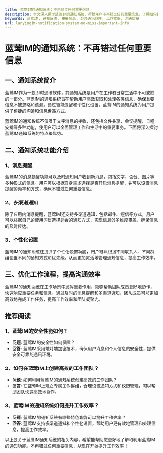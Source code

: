 ```yaml
---
title: 蓝莺IM的通知系统：不再错过任何重要信息
description: 本文深入探讨蓝莺IM的通知系统，帮助用户不再错过任何重要信息。了解如何最大化利用蓝莺IM的通知功能提升工作效率和沟通质量。
keywords: 蓝莺IM, 通知系统, 重要信息, 即时通讯软件, 工作效率, 沟通质量
url: lanyingim-notification-system-no-miss-important-info
---
```


# 蓝莺IM的通知系统：不再错过任何重要信息

## 一、通知系统简介

蓝莺IM作为一款即时通讯软件，其通知系统是用户在工作和日常生活中不可或缺的一部分。蓝莺IM的通知系统旨在帮助用户高效获取和处理各类信息，确保重要信息不被忽略和遗漏。通过智能提醒和个性化设置，蓝莺IM的通知系统为用户提供了便捷的沟通和信息传递方式。

蓝莺IM的通知系统不仅限于文字消息的接收，还包括文件共享、会议提醒、日程安排等多种功能，使用户可以全面管理工作和生活中的重要事务。下面将深入探讨蓝莺IM通知系统的特点和优势。

## 二、通知系统功能介绍

### 1、消息提醒

蓝莺IM的消息提醒功能可以及时通知用户收到新消息，包括文字、语音、图片等多种形式的信息。用户可以根据自身需求选择是否开启消息提醒，并可以设置消息提醒的频率和方式，确保不错过任何重要信息。

### 2、多渠道通知

除了应用内消息提醒，蓝莺IM还支持多渠道通知，包括邮件、短信等方式，用户可以根据自己的使用习惯选择适合的通知方式，实现信息的多维度覆盖，确保信息的及时传达。

### 3、个性化设置

蓝莺IM的通知系统还提供了个性化设置功能，用户可以根据不同联系人、不同群组设置不同的通知方式和优先级，从而更加灵活地管理通知信息，提高工作效率。

## 三、优化工作流程，提高沟通效率

蓝莺IM的通知系统在工作场景中发挥重要作用，能够帮助团队成员更好地协作，快速响应重要任务和信息。通过及时的消息提醒和多渠道通知，团队成员可以更加高效地完成工作任务，提高工作效率和团队凝聚力。

## 推荐阅读

### 1、蓝莺IM的安全性能如何？

- **问题**: 蓝莺IM的安全性如何保障？
- **回答**: 蓝莺IM采用端对端加密技术，确保用户消息和个人信息的安全性，提供安全可靠的通讯环境。

### 2、如何在蓝莺IM上创建高效的工作团队？

- **问题**: 如何利用蓝莺IM的通知系统创建高效的工作团队？
- **回答**: 在蓝莺IM上建立专属工作群组，合理设置通知方式和权限管理，可以帮助团队快速高效地协作。

### 3、蓝莺IM的通知系统如何提升工作效率？

- **问题**: 蓝莺IM的通知系统有哪些特色功能可以提升工作效率？
- **回答**: 蓝莺IM支持多渠道通知和个性化设置，帮助用户更有效地管理和处理信息，提高工作效率。

以上是关于蓝莺IM通知系统的相关内容，希望能帮助您更好地了解和利用蓝莺IM的通知功能。不再错过任何重要信息，从现在开始提升工作效率！
